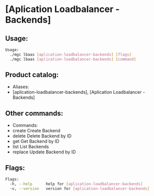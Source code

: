 # [Aplication Loadbalancer - Backends]

## Usage:
```bash
Usage:
  ./mgc lbaas [aplication-loadbalancer-backends] [flags]
  ./mgc lbaas [aplication-loadbalancer-backends] [command]
```

## Product catalog:
- Aliases:
- [aplication-loadbalancer-backends], [Aplication Loadbalancer - Backends]

## Other commands:
- Commands:
- create      Create Backend
- delete      Delete Backend by ID
- get         Get Backend by ID
- list        List Backends
- replace     Update Backend by ID

## Flags:
```bash
Flags:
  -h, --help      help for [aplication-loadbalancer-backends]
  -v, --version   version for [aplication-loadbalancer-backends]
```

